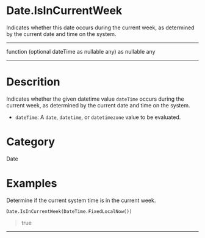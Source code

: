 ﻿# Date.IsInCurrentWeek
Indicates whether this date occurs during the current week, as determined by the current date and time on the system.
***
function (optional dateTime as nullable any) as nullable any
***
# Descrition 
Indicates whether the given datetime value <code>dateTime</code> occurs during the current week, as determined by the current date and time on the system.
      <ul>
      <li><code>dateTime</code>: A <code>date</code>, <code>datetime</code>, or <code>datetimezone</code> value to be evaluated.</li>
      </ul>
# Category 
Date
# Examples 
Determine if the current system time is in the current week.
```
Date.IsInCurrentWeek(DateTime.FixedLocalNow())
```
> true
***
